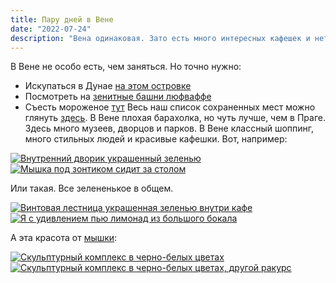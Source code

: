 ```yaml
---
title: Пару дней в Вене
date: "2022-07-24"
description: "Вена одинаковая. Зато есть много интересных кафешек и нет проблем с магазинами всего, что хочешь."
---
```


В Вене не особо есть, чем заняться. Но точно нужно:
* Искупаться в Дунае <a href="https://goo.gl/maps/JKp17Gf12hozBgKF9" target="_blank" rel="norferrer"> на этом островке</a>
* Посмотреть на <a href="https://goo.gl/maps/dwGg8kgSFTcxRbjX8" target="_blank" rel="norferrer">зенитные башни люфваффе</a>
* Съесть мороженое <a href="https://goo.gl/maps/ndL99QkcUQtK728Y9" target="_blank" rel="norferrer">тут</a>
Весь наш список сохраненных мест можно глянуть <a href="https://goo.gl/maps/E4AxMHTxLnEUXRtt8" target="_blank" rel="norferrer">здесь</a>. В Вене плохая барахолка, но чуть лучше, чем в Праге. Здесь много музеев, дворцов и парков. В Вене классный шоппинг, много стильных людей и красивые кафешки. Вот, например:

<a href="https://dl.dropboxusercontent.com/s/nepnf4jx8sdmvof/1.jpg?dl=0" target="_blank" rel="norferrer">
    <img src="https://dl.dropboxusercontent.com/s/6rnpy8odwgh476e/1-imresizer.jpeg?dl=0" alt="Внутренний дворик украшенный зеленью" title="Внутренний дворик украшенный зеленью"/>
</a>

<a href="https://dl.dropboxusercontent.com/s/tsxoannjinvgr6z/4.jpg?dl=0" target="_blank" rel="norferrer">
    <img src="https://dl.dropboxusercontent.com/s/veefveigepq8iaj/4-imresizer.jpeg?dl=0" alt="Мышка под зонтиком сидит за столом" title="Мышка под зонтиком сидит за столом"/>
</a>

Или такая. Все зелененькое в общем.

<a href="https://dl.dropboxusercontent.com/s/vhzm6f7namd57yq/3.jpg?dl=0" target="_blank" rel="norferrer">
    <img src="https://dl.dropboxusercontent.com/s/fxcl3xbxg4dqtgb/3-imresizer.jpeg?dl=0" alt="Винтовая лестница украшенная зеленью внутри кафе" title="Винтовая лестница украшенная зеленью внутри кафе"/>
</a>

<a href="https://dl.dropboxusercontent.com/s/p0ohu4of9l8ih5r/2.jpg?dl=0" target="_blank" rel="norferrer">
    <img src="https://dl.dropboxusercontent.com/s/zz16h6sakshoals/2-imresizer.jpeg?dl=0" alt="Я с удивлением пью лимонад из большого бокала" title="Я с удивлением пью лимонад из большого бокала"/>
</a>

А эта красота от <a href="https://www.instagram.com/nadytsegelnik/" target="_blank" rel="norferrer">мышки</a>:

<a href="https://dl.dropboxusercontent.com/s/lt8c0vsl05h3nlv/5.jpg?dl=0" target="_blank" rel="norferrer">
    <img src="https://dl.dropboxusercontent.com/s/qb1b0ylqyd6ogqd/5-imresizer.jpeg?dl=0" alt="Скульптурный комплекс в черно-белых цветах" title="Скульптурный комплекс в черно-белых цветах"/>
</a>

<a href="https://dl.dropboxusercontent.com/s/b1p5sejzmpcja31/6.JPG?dl=0" target="_blank" rel="norferrer">
    <img src="https://dl.dropboxusercontent.com/s/he4d7j4o87czyqb/6-imresizer.jpeg?dl=0" alt="Скульптурный комплекс в черно-белых цветах, другой ракурс" title="Скульптурный комплекс в черно-белых цветах, другой ракурс"/>
</a>
